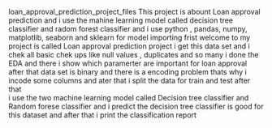 loan_approval_prediction_project_files
This project is abount Loan approval prediction and i use the mahine learning model called decision tree classifier and radom forest classifier and i use python , pandas, numpy, matplotlib, seaborn and sklearn for model importing 
frist welcome to my project is called Loan approval prediction project
i get this data set and i chek all basic chek ups like null values , duplicates and so many 
i done the EDA and there i show which paramerter are important for loan approval
after that data set is binary and there is a encoding problem thats why i incode some columns 
and ater that i split the data for train and test after that\
i use the two machine learning model called Decision tree classifier and Random forese classifier 
and i predict the decision tree classifier is good for this dataset 
and after that i print the classification report 
